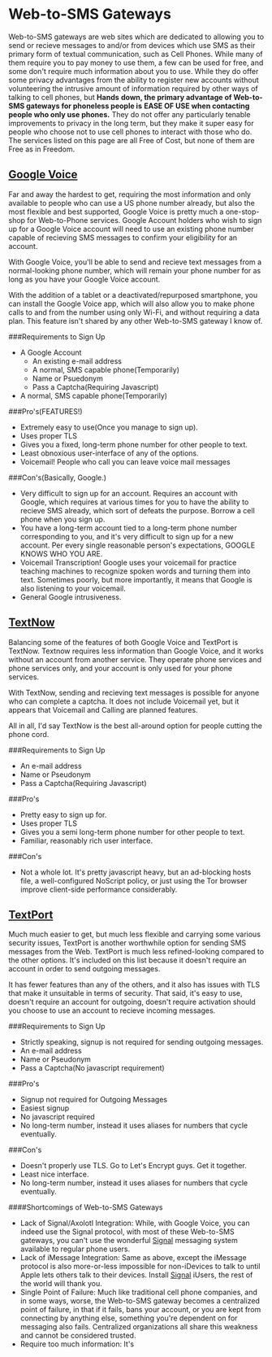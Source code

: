 Web-to-SMS Gateways
===================

Web-to-SMS gateways are web sites which are dedicated to allowing you to send or
recieve messages to and/or from devices which use SMS as their primary form of
textual communication, such as Cell Phones. While many of them require you to
pay money to use them, a few can be used for free, and some don't require much
information about you to use. While they do offer some privacy advantages from
the ability to register new accounts without volunteering the intrusive amount
of information required by other ways of talking to cell phones, but **Hands**
**down, the primary advantage of Web-to-SMS gateways for phoneless people is**
**EASE OF USE when contacting people who only use phones.** They do not offer
any particularly tenable improvements to privacy in the long term, but they make
it super easy for people who choose not to use cell phones to interact with
those who do. The services listed on this page are all Free of Cost, but none of
them are Free as in Freedom.

[Google Voice](https://voice.google.com)
----------------------------------------

Far and away the hardest to get, requiring the most information and only
available to people who can use a US phone number already, but also the most
flexible and best supported, Google Voice is pretty much a one-stop-shop for
Web-to-Phone services. Google Account holders who wish to sign up for a Google
Voice account will need to use an existing phone number capable of recieving SMS
messages to confirm your eligibility for an account.

With Google Voice, you'll be able to send and recieve text messages from a
normal-looking phone number, which will remain your phone number for as long
as you have your Google Voice account.

With the addition of a tablet or a deactivated/repurposed smartphone, you can
install the Google Voice app, which will also allow you to make phone calls to
and from the number using only Wi-Fi, and without requiring a data plan. This
feature isn't shared by any other Web-to-SMS gateway I know of.

###Requirements to Sign Up

  * A Google Account
    - An existing e-mail address
    - A normal, SMS capable phone(Temporarily)
    - Name or Psuedonym
    - Pass a Captcha(Requiring Javascript)
  * A normal, SMS capable phone(Temporarily)

###Pro's(FEATURES!)

  * Extremely easy to use(Once you manage to sign up).
  * Uses proper TLS
  * Gives you a fixed, long-term phone number for other people to text.
  * Least obnoxious user-interface of any of the options.
  * Voicemail! People who call you can leave voice mail messages

###Con's(Basically, Google.)

  * Very difficult to sign up for an account. Requires an account with Google,
  which requires at various times for you to have the ability to recieve SMS
  already, which sort of defeats the purpose. Borrow a cell phone when you sign
  up.
  * You have a long-term account tied to a long-term phone number corresponding
  to you, and it's very difficult to sign up for a new account. Per every single
  reasonable person's expectations, GOOGLE KNOWS WHO YOU ARE.
  * Voicemail Transcription! Google uses your voicemail for practice teaching
  machines to recognize spoken words and turning them into text. Sometimes
  poorly, but more importantly, it means that Google is also listening to your
  voicemail.
  * General Google intrusiveness.

[TextNow](https://www.textnow.com)
----------------------------------

Balancing some of the features of both Google Voice and TextPort is TextNow.
Textnow requires less information than Google Voice, and it works without an
account from another service. They operate phone services and phone services
only, and your account is only used for your phone services.

With TextNow, sending and recieving text messages is possible for anyone who can
complete a captcha. It does not include Voicemail yet, but it appears that
Voicemail and Calling are planned features.

All in all, I'd say TextNow is the best all-around option for people cutting the
phone cord.

###Requirements to Sign Up

  * An e-mail address
  * Name or Pseudonym
  * Pass a Captcha(Requiring Javascript)

###Pro's

  * Pretty easy to sign up for.
  * Uses proper TLS
  * Gives you a semi long-term phone number for other people to text.
  * Familiar, reasonably rich user interface.

###Con's

  * Not a whole lot. It's pretty javascript heavy, but an ad-blocking hosts
  file, a well-configured NoScript policy, or just using the Tor browser improve
  client-side performance considerably.

[TextPort](http://www.textport.com)
-----------------------------------

Much much easier to get, but much less flexible and carrying some various
security issues, TextPort is another worthwhile option for sending SMS messages
from the Web. TextPort is much less refined-looking compared to the other
options. It's included on this list because it doesn't require an account in
order to send outgoing messages.

It has fewer features than any of the others, and it also has issues with TLS
that make it unsuitable in terms of security. That said, it's easy to use,
doesn't require an account for outgoing, doesn't require activation should you
choose to use an account to recieve incoming messages.

###Requirements to Sign Up

  * Strictly speaking, signup is not required for sending outgoing messages.
  * An e-mail address
  * Name or Pseudonym
  * Pass a Captcha(No javascript requirement)

###Pro's

  * Signup not required for Outgoing Messages
  * Easiest signup
  * No javascript required
  * No long-term number, instead it uses aliases for numbers that cycle
  eventually.

###Con's

  * Doesn't properly use TLS. Go to Let's Encrypt guys. Get it together.
  * Least nice interface.
  * No long-term number, instead it uses aliases for numbers that cycle
  eventually.

####Shortcomings of Web-to-SMS Gateways

  * Lack of Signal/Axolotl Integration: While, with Google Voice, you can indeed
  use the Signal protocol, with most of these Web-to-SMS gateways, you can't use
  the wonderful [Signal](https://play.google.com/store/apps/details?id=org.thoughtcrime.securesms&hl=en)
  messaging system available to regular phone users.
  * Lack of iMessage Integration: Same as above, except the iMessage protocol is
  also more-or-less impossible for non-iDevices to talk to until Apple lets
  others talk to their devices. Install [Signal](https://itunes.apple.com/us/app/signal-private-messenger/)
  iUsers, the rest of the world will thank you.
  * Single Point of Failure: Much like traditional cell phone companies, and in
  some ways, worse, the Web-to-SMS gateway becomes a centralized point of
  failure, in that if it fails, bans your account, or you are kept from
  connecting by anything else, something you're dependent on for messaging
  also fails. Centralized organizations all share this weakness and cannot be
  considered trusted.
  * Require too much information: It's 
